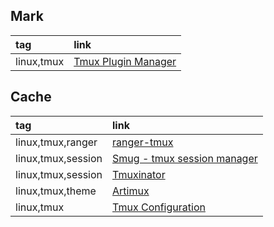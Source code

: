 ## Mark

|tag|link|
|:-|:-|
|linux,tmux|[Tmux Plugin Manager](https://github.com/tmux-plugins/tpm)

## Cache

|tag|link|
|:-|:-|
|linux,tmux,ranger|[ranger-tmux](https://github.com/joouha/ranger_tmux)|
|linux,tmux,session|[Smug - tmux session manager](https://github.com/ivaaaan/smug)|
|linux,tmux,session|[Tmuxinator](https://github.com/tmuxinator/tmuxinator)|
|linux,tmux,theme|[Artimux](https://github.com/tribhuwan-kumar/Artimux)|
|linux,tmux|[Tmux Configuration](https://github.com/samoshkin/tmux-config)|
